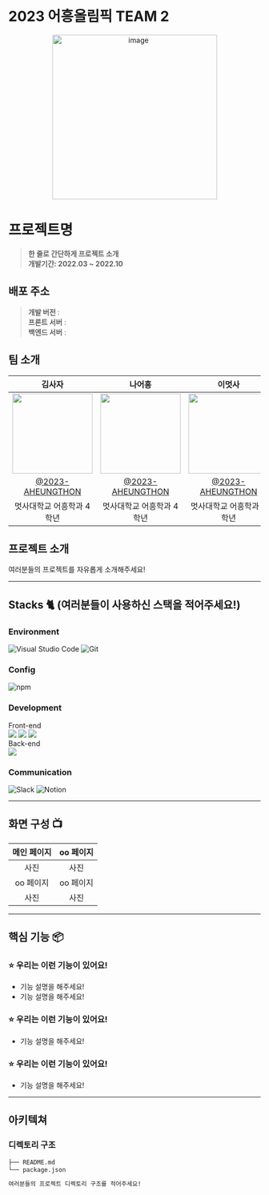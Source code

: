 # 2023 어흥올림픽 TEAM 2

<div align="center">
<img width="329" alt="image" src="https://github.com/2023-AHEUNGTHON/Team_1/assets/94633589/f7f60b7b-6a04-41e8-a38f-8cd619fd6e4a">

</div>

# 프로젝트명
> **한 줄로 간단하게 프로젝트 소개** <br/>
> **개발기간: 2022.03 ~ 2022.10**

## 배포 주소

> **개발 버전** :  <br>
> **프론트 서버** : <br>
> **백엔드 서버** : <br>

## 팀 소개

|      김사자       |          나어흥         |       이멋사         |                                                                                                               
| :------------------------------------------------------------------------------: | :---------------------------------------------------------------------------------------------------------------------------------------------------: | :---------------------------------------------------------------------------------------------------------------------------------------------------------------------------------------------------: | 
|   <img width="160px" src="https://github.com/2023-AHEUNGTHON/Team_1/assets/94633589/f7f60b7b-6a04-41e8-a38f-8cd619fd6e4a" > |             <img width="160px" src="https://github.com/2023-AHEUNGTHON/Team_1/assets/94633589/f7f60b7b-6a04-41e8-a38f-8cd619fd6e4a" >    |                 <img width="160px" src="https://github.com/2023-AHEUNGTHON/Team_1/assets/94633589/f7f60b7b-6a04-41e8-a38f-8cd619fd6e4a" >   |
|   [@2023-AHEUNGTHON](https://github.com/2023-AHEUNGTHON)   |    [@2023-AHEUNGTHON](https://github.com/2023-AHEUNGTHON)  | [@2023-AHEUNGTHON](https://github.com/2023-AHEUNGTHON)  |
| 멋사대학교 어흥학과 4학년 | 멋사대학교 어흥학과 4학년 | 멋사대학교 어흥학과 4학년 |

## 프로젝트 소개

여러분들의 프로젝트를 자유롭게 소개해주세요!

---

## Stacks 🐈 (여러분들이 사용하신 스택을 적어주세요!)

### Environment
![Visual Studio Code](https://img.shields.io/badge/Visual%20Studio%20Code-007ACC?style=for-the-badge&logo=Visual%20Studio%20Code&logoColor=white)
![Git](https://img.shields.io/badge/Git-F05032?style=for-the-badge&logo=Git&logoColor=white)        

### Config
![npm](https://img.shields.io/badge/npm-CB3837?style=for-the-badge&logo=npm&logoColor=white)        

### Development
Front-end
<br>
<img src="https://img.shields.io/badge/JavaScript-F7DF1E?style=flat-square&logo=JavaScript&logoColor=white">
<img src="https://img.shields.io/badge/HTML5-E34F26?style=flat-square&logo=HTML5&logoColor=white">
<img src="https://img.shields.io/badge/CSS3-1572B6?style=flat-square&logo=CSS3&logoColor=white">
<br>
Back-end
<br>
<img src="https://img.shields.io/badge/django-092E20?style=flat-square&logo=django&logoColor=white">

### Communication
![Slack](https://img.shields.io/badge/Slack-4A154B?style=for-the-badge&logo=Slack&logoColor=white)
![Notion](https://img.shields.io/badge/Notion-000000?style=for-the-badge&logo=Notion&logoColor=white)

---
## 화면 구성 📺
| 메인 페이지  |  oo 페이지   |
| :-------------------------------------------: | :------------: |
| 사진 | 사진 |  
| oo 페이지   |  oo 페이지   |  
| 사진 | 사진 |

---
## 핵심 기능 📦

### ⭐️ 우리는 이런 기능이 있어요!
- 기능 설명을 해주세요!
- 기능 설명을 해주세요!

### ⭐️ 우리는 이런 기능이 있어요!
- 기능 설명을 해주세요!

### ⭐️ 우리는 이런 기능이 있어요!
- 기능 설명을 해주세요!

---
## 아키텍쳐


### 디렉토리 구조
```bash
├── README.md
└── package.json

여러분들의 프로젝트 디렉토리 구조를 적어주세요!

```
